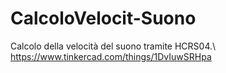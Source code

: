 # CalcoloVelocit-Suono
Calcolo della velocità del suono tramite HCRS04.\\
https://www.tinkercad.com/things/1DvIuwSRHpa
